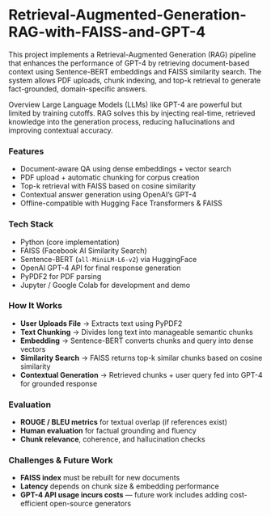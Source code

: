 # Retrieval-Augmented-Generation-RAG-with-FAISS-and-GPT-4
This project implements a Retrieval-Augmented Generation (RAG) pipeline that enhances the performance of GPT-4 by retrieving document-based context using Sentence-BERT embeddings and FAISS similarity search. The system allows PDF uploads, chunk indexing, and top-k retrieval to generate fact-grounded, domain-specific answers.

Overview
Large Language Models (LLMs) like GPT-4 are powerful but limited by training cutoffs. RAG solves this by injecting real-time, retrieved knowledge into the generation process, reducing hallucinations and improving contextual accuracy.

###  Features

- Document-aware QA using dense embeddings + vector search  
- PDF upload + automatic chunking for corpus creation  
- Top-k retrieval with FAISS based on cosine similarity  
- Contextual answer generation using OpenAI’s GPT-4  
- Offline-compatible with Hugging Face Transformers & FAISS  

### Tech Stack

- Python (core implementation)  
- FAISS (Facebook AI Similarity Search)  
- Sentence-BERT (`all-MiniLM-L6-v2`) via HuggingFace  
- OpenAI GPT-4 API for final response generation  
- PyPDF2 for PDF parsing  
- Jupyter / Google Colab for development and demo  

### How It Works

- **User Uploads File** → Extracts text using PyPDF2  
- **Text Chunking** → Divides long text into manageable semantic chunks  
- **Embedding** → Sentence-BERT converts chunks and query into dense vectors  
- **Similarity Search** → FAISS returns top-k similar chunks based on cosine similarity  
- **Contextual Generation** → Retrieved chunks + user query fed into GPT-4 for grounded response  

### Evaluation

- **ROUGE / BLEU metrics** for textual overlap (if references exist)  
- **Human evaluation** for factual grounding and fluency  
- **Chunk relevance**, coherence, and hallucination checks  

### Challenges & Future Work

- **FAISS index** must be rebuilt for new documents  
- **Latency** depends on chunk size & embedding performance  
- **GPT-4 API usage incurs costs** — future work includes adding cost-efficient open-source generators  
